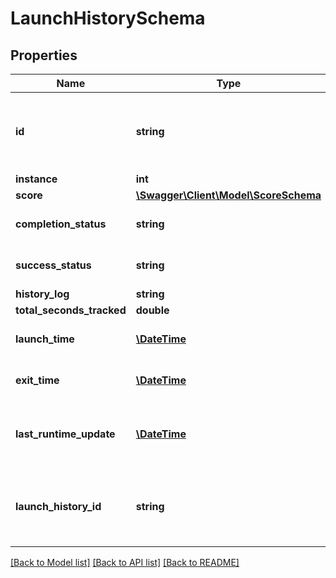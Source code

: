 # LaunchHistorySchema

## Properties
Name | Type | Description | Notes
------------ | ------------- | ------------- | -------------
**id** | **string** | Identifier for the registration associated with this record | [optional] 
**instance** | **int** |  | [optional] 
**score** | [**\Swagger\Client\Model\ScoreSchema**](ScoreSchema.md) |  | [optional] 
**completion_status** | **string** |  | [optional] [default to 'UNKNOWN']
**success_status** | **string** |  | [optional] [default to 'UNKNOWN']
**history_log** | **string** |  | [optional] 
**total_seconds_tracked** | **double** |  | [optional] 
**launch_time** | [**\DateTime**](\DateTime.md) | The time of the launch in UTC | [optional] 
**exit_time** | [**\DateTime**](\DateTime.md) | The time of the exit in UTC | [optional] 
**last_runtime_update** | [**\DateTime**](\DateTime.md) | The time of the last runtime update in UTC | [optional] 
**launch_history_id** | **string** | A unique identifier for this launch history record | [optional] 

[[Back to Model list]](../README.md#documentation-for-models) [[Back to API list]](../README.md#documentation-for-api-endpoints) [[Back to README]](../README.md)



